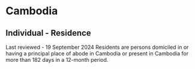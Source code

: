 # Cambodia
## Individual - Residence
Last reviewed - 19 September 2024
Residents are persons domiciled in or having a principal place of abode in Cambodia or present in Cambodia for more than 182 days in a 12-month period.
